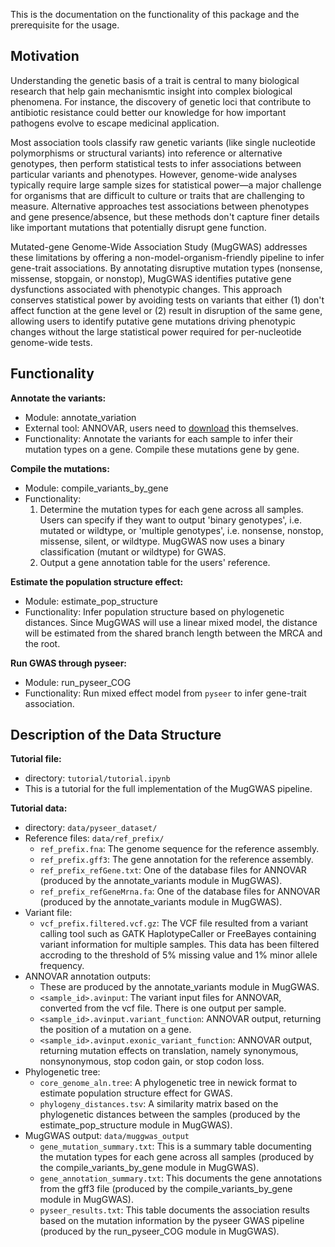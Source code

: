 This is the documentation on the functionality of this package and the prerequisite for the usage.

## Motivation

Understanding the genetic basis of a trait is central to many biological research that help gain mechanismtic insight into complex biological phenomena. For instance, the discovery of genetic loci that contribute to antibiotic resistance could better our knowledge for how important pathogens evolve to escape medicinal application. 

Most association tools classify raw genetic variants (like single nucleotide polymorphisms or structural variants) into reference or alternative genotypes, then perform statistical tests to infer associations between particular variants and phenotypes. However, genome-wide analyses typically require large sample sizes for statistical power—a major challenge for organisms that are difficult to culture or traits that are challenging to measure. Alternative approaches test associations between phenotypes and gene presence/absence, but these methods don't capture finer details like important mutations that potentially disrupt gene function.

Mutated-gene Genome-Wide Association Study (MugGWAS) addresses these limitations by offering a non-model-organism-friendly pipeline to infer gene-trait associations. By annotating disruptive mutation types (nonsense, missense, stopgain, or nonstop), MugGWAS identifies putative gene dysfunctions associated with phenotypic changes. This approach conserves statistical power by avoiding tests on variants that either (1) don't affect function at the gene level or (2) result in disruption of the same gene, allowing users to identify putative gene mutations driving phenotypic changes without the large statistical power required for per-nucleotide genome-wide tests.

## Functionality

**Annotate the variants:**
- Module: annotate_variation
- External tool: ANNOVAR, users need to [download](https://annovar.openbioinformatics.org/en/latest/user-guide/download/) this themselves.
- Functionality: Annotate the variants for each sample to infer their mutation types on a gene. Compile these mutations gene by gene.

**Compile the mutations:**
- Module: compile_variants_by_gene
- Functionality: 
  1. Determine the mutation types for each gene across all samples. Users can specify if they want to output 'binary genotypes', i.e. mutated or wildtype, or 'multiple genotypes', i.e. nonsense, nonstop, missense, silent, or wildtype. MugGWAS now uses a binary classification (mutant or wildtype) for GWAS.
  2. Output a gene annotation table for the users' reference.

**Estimate the population structure effect:**
- Module: estimate_pop_structure
- Functionality: Infer population structure based on phylogenetic distances. Since MugGWAS will use a linear mixed model, the distance will be estimated from the shared branch length between the MRCA and the root.

**Run GWAS through pyseer:**
- Module: run_pyseer_COG
- Functionality: Run mixed effect model from `pyseer` to infer gene-trait association.


## Description of the Data Structure

**Tutorial file:**

- directory: `tutorial/tutorial.ipynb`
- This is a tutorial for the full implementation of the MugGWAS pipeline.

**Tutorial data:**

- directory: `data/pyseer_dataset/`
- Reference files: `data/ref_prefix/` 
  - `ref_prefix.fna`: The genome sequence for the reference assembly.
  - `ref_prefix.gff3`: The gene annotation for the reference assembly.
  - `ref_prefix_refGene.txt`: One of the database files for ANNOVAR (produced by the annotate_variants module in MugGWAS).
  - `ref_prefix_refGeneMrna.fa`: One of the database files for ANNOVAR (produced by the annotate_variants module in MugGWAS).
- Variant file:
  - `vcf_prefix.filtered.vcf.gz`: The VCF file resulted from a variant calling tool such as GATK HaplotypeCaller or FreeBayes containing variant information for multiple samples. This data has been filtered accroding to the threshold of 5% missing value and 1% minor allele frequency.
- ANNOVAR annotation outputs: 
  - These are produced by the annotate_variants module in MugGWAS.
  - `<sample_id>.avinput`: The variant input files for ANNOVAR, converted from the vcf file. There is one output per sample.
  - `<sample_id>.avinput.variant_function`: ANNOVAR output, returning the position of a mutation on a gene.
  - `<sample_id>.avinput.exonic_variant_function`: ANNOVAR output, returning mutation effects on translation, namely synonymous, nonsynonymous, stop codon gain, or stop codon loss.
- Phylogenetic tree:
  - `core_genome_aln.tree`: A phylogenetic tree in newick format to estimate population structure effect for GWAS.
  - `phylogeny_distances.tsv`: A similarity matrix based on the phylogenetic distances between the samples (produced by the estimate_pop_structure module in MugGWAS). 
- MugGWAS output: `data/muggwas_output`
  - `gene_mutation_summary.txt`: This is a summary table documenting the mutation types for each gene across all samples (produced by the compile_variants_by_gene module in MugGWAS).
  -  `gene_annotation_summary.txt`: This documents the gene annotations from the gff3 file (produced by the compile_variants_by_gene module in MugGWAS).
  - `pyseer_results.txt`: This table documents the association results based on the mutation information by the pyseer GWAS pipeline (produced by the run_pyseer_COG module in MugGWAS).

